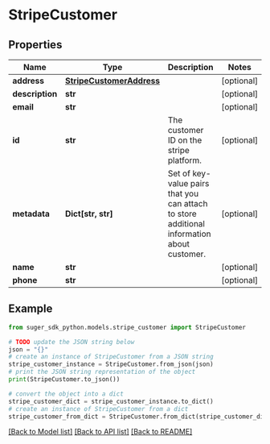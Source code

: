 # StripeCustomer


## Properties

Name | Type | Description | Notes
------------ | ------------- | ------------- | -------------
**address** | [**StripeCustomerAddress**](StripeCustomerAddress.md) |  | [optional] 
**description** | **str** |  | [optional] 
**email** | **str** |  | [optional] 
**id** | **str** | The customer ID on the stripe platform. | [optional] 
**metadata** | **Dict[str, str]** | Set of key-value pairs that you can attach to store additional information about customer. | [optional] 
**name** | **str** |  | [optional] 
**phone** | **str** |  | [optional] 

## Example

```python
from suger_sdk_python.models.stripe_customer import StripeCustomer

# TODO update the JSON string below
json = "{}"
# create an instance of StripeCustomer from a JSON string
stripe_customer_instance = StripeCustomer.from_json(json)
# print the JSON string representation of the object
print(StripeCustomer.to_json())

# convert the object into a dict
stripe_customer_dict = stripe_customer_instance.to_dict()
# create an instance of StripeCustomer from a dict
stripe_customer_from_dict = StripeCustomer.from_dict(stripe_customer_dict)
```
[[Back to Model list]](../README.md#documentation-for-models) [[Back to API list]](../README.md#documentation-for-api-endpoints) [[Back to README]](../README.md)


